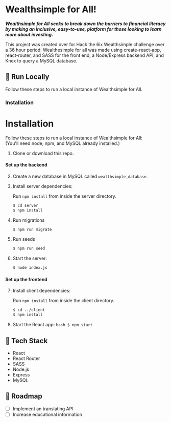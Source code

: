 # Wealthsimple for All!

**_Wealthsimple for All seeks to break down the barriers to financial literacy by making an inclusive, easy-to-use, platform for those looking to learn more about investing._**

This project was created over for Hack the 6ix Wealthsimple challenge over a 36 hour period. Wealthesimple for all was made using create-react-app, react-router, and SASS for the front end, a Node/Express backend API, and Knex to query a MySQL database.

## :running: Run Locally

Follow these steps to run a local instance of Wealthsimple for All.

<!-- Run Locally -->

### Installation

# Installation

Follow these steps to run a local instance of Wealthsimple for All:  
(You'll need node, npm, and MySQL already installed.)

1. Clone or download this repo.

#### Set up the backend

2. Create a new database in MySQL called `wealthsimple_database`.
3. Install server dependencies:

   Run `npm install` from inside the server directory.

   ```bash
   $ cd server
   $ npm install
   ```

4. Run migrations
   ```bash
   $ npm run migrate
   ```
5. Run seeds
   ```bash
   $ npm run seed
   ```
6. Start the server:
   ```bash
   $ node index.js
   ```

#### Set up the frontend

7. Install client dependencies:

   Run `npm install` from inside the client directory.

   ```bash
   $ cd ../client
   $ npm install
   ```

8. Start the React app:
`bash $ npm start `
<!-- TechStack -->

## :space_invader: Tech Stack

- React
- React Router
- SASS
- Node.js
- Express
- MySQL

<!-- Roadmap -->

## :compass: Roadmap

- [ ] Implement an translating API
- [ ] Increase educational information
